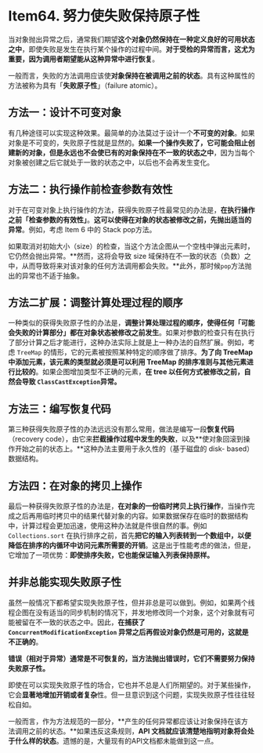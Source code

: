 # Item64. 努力使失败保持原子性



当对象抛出异常之后，通常我们期望**这个对象仍然保持在一种定义良好的可用状态之中**，即使失败是发生在执行某个操作的过程中间。**对于受检的异常而言，这尤为重要，因为调用者期望能从这种异常中进行恢复**。

一般而言，失败的方法调用应该使**对象保持在被调用之前的状态**。具有这种属性的方法被称为具有「**失败原子性**」（failure atomic）。



## 方法一：设计不可变对象

有几种途径可以实现这种效果。最简单的办法莫过于设计一个**不可变的对象**。如果对象是不可变的，失败原子性就是显然的。**如果一个操作失败了，它可能会阻止创建新的对象，但是永远也不会使已有的对象保持在不一致的状态之中**，因为当每个对象被创建之后它就处于一致的状态之中，以后也不会再发生变化。



## 方法二：执行操作前检查参数有效性

对于在可变对象上执行操作的方法，获得失败原子性最常见的办法是，**在执行操作之前「检查参数的有效性」**。**这可以使得在对象的状态被修改之前，先抛出适当的异常**。例如，考虑 Item 6 中的 Stack pop方法。



如果取消对初始大小（size）的检查，当这个方法企图从一个空栈中弹出元素时，它仍然会抛出异常。**然而，这将会导致 size 域保持在不一致的状态（负数）之中，从而导致将来对该对象的任何方法调用都会失败。**此外，那时候`pop`方法抛出的异常也不适于抽象。



## 方法二扩展：调整计算处理过程的顺序



一种类似的获得失败原子性的办法是，**调整计算处理过程的顺序，**使得任何「**可能会失败的计算部分**」都在**对象状态被修改之前发生**。如果对参数的检查只有在执行了部分计算之后才能进行，这种办法实际上就是上一种办法的自然扩展。例如，考虑 `TreeMap` 的情形，它的元素被按照某种特定的顺序做了排序。**为了向 TreeMap 中添加元素，该元素的类型就必须是可以利用 TreeMap 的排序准则与其他元素进行比较的**。如果企图增加类型不正确的元素，**在 tree 以任何方式被修改之前，自然会导致 `ClassCastException`异常。**



## 方法三：编写恢复代码

第三种获得失败原子性的办法远远没有那么常用，做法是编写一段**恢复代码** （recovery code），由它来**拦截操作过程中发生的失败**，以及**使对象回滚到操作开始之前的状态上。**这种办法主要用于永久性的（基于磁盘的 disk- based）数据结构。



## 方法四：在对象的拷贝上操作



最后一种获得失败原子性的办法是，**在对象的一份临时拷贝上执行操作**，当操作完成之后再用临时拷贝中的结果代替对象的内容。如果数据保存在临时的数据结构中，计算过程会更加迅速，使用这种办法就是件很自然的事。例如 `Collections.sort` 在执行排序之前，首先**把它的输入列表转到一个数组中，以便降低在排序的内循环中访问元素所需要的开销**。这是出于性能考虑的做法，但是，它增加了一项优势：**即使排序失败，它也能保证输入列表保持原样。**



## 并非总能实现失败原子性

虽然一般情况下都希望实现失败原子性，但并非总是可以做到。例如，如果两个线程企图在没有适当的同步机制的情况下，并发地修改同一个对象，这个对象就有可能被留在不一致的状态之中。因此，**在捕获了 `ConcurrentModificationException` 异常之后再假设对象仍然是可用的，这就是不正确的**。



**错误（相对于异常）通常是不可恢复的，当方法抛出错误时，它们不需要努力保持失败原子性。**



即使在可以实现失败原子性的场合，它也并不总是人们所期望的。对于某些操作，它会**显著地增加开销或者复杂**性。但一旦意识到这个问题，实现失败原子性往往轻松自如。



一般而言，作为方法规范的一部分，**产生的任何异常都应该让对象保持在该方法调用之前的状态。**如果违反这条规则，**API 文档就应该清楚地指明对象将会处于什么样的状态**。遗憾的是，大量现有的API文档都未能做到这一点。